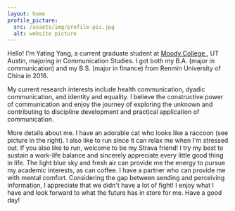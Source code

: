 ```yaml
---
layout: home
profile_picture:
  src: /assets/img/profile-pic.jpg
  alt: website picture
---
```


<p>
Hello! I'm Yating Yang, a current graduate student at <a href="https://moody.utexas.edu">Moody College </a>, UT Austin, majoring in Communication Studies. I got both my B.A. (major in communication) and my B.S. (major in finance) from Renmin University of China in 2016.
</p>

<p>
My current research interests include health communication, dyadic communication, and identity and equality. I believe the constructive power of communication and enjoy the journey of exploring the unknown and contributing to discipline development and practical application of communication.
</p>

<p>
More details about me.
I have an adorable cat who looks like a raccoon (see picture in the right). I also like to run since it can relax me when I'm stressed out. If you also like to run, welcome to be my Strava friend! I try my best to sustain a work-life balance and sincerely appreciate every little good thing in life. The light blue sky and fresh air can provide me the energy to pursue my academic interests, as can coffee. I have a partner who can provide me with mental comfort. Considering the gap between sending and perceiving information, I appreciate that we didn't have a lot of fight! I enjoy what I have and look forward to what the future has in store for me. Have a good day!
</p>
